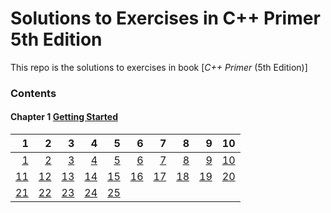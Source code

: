 # Solutions to Exercises in **C++ Primer** 5th Edition

This repo is the solutions to exercises in book [_C++ Primer_ (5th Edition)]
### Contents

#### Chapter 1 [Getting Started](Chapter_01)

 1 | 2 | 3 | 4 | 5 | 6 | 7 | 8 | 9 | 10
--:|--:|--:|--:|--:|--:|--:|--:|--:|--:
[1](Chapter_01/Exercise_01/Ex01.cpp)|[2](Chapter_01/Exercise_02/Ex02.cpp)|[3](Chapter_01/Exercise_03/Ex03.cpp)|[4](Chapter_01/Exercise_04/Ex04.cpp)|[5](Chapter_01/Exercise_05/Ex05.cpp)|[6](Chapter_01/Exercise_06/Ex06.cpp)|[7](Chapter_01/Exercise_07/Ex07.cpp)|[8](Chapter_01/Exercise_08/Ex08.cpp)|[9](Chapter_01/Exercise_09/Ex09.cpp)|[10](Chapter_01/Exercise_10/Ex10.cpp)|
[11](Chapter_01/Exercise_11/Ex11.cpp)|[12](Chapter_01/Exercise_12/Ex12.cpp)|[13](Chapter_01/Exercise_13)|[14](Chapter_01/Exercise_14/Ex14.cpp)|[15](Chapter_01/Exercise_15/Ex15.cpp)|[16](Chapter_01/Exercise_16/Ex16.cpp)|[17](Chapter_01/Exercise_17/Ex17.cpp)|[18](Chapter_01/Exercise_18/Ex18.cpp)|[19](Chapter_01/Exercise_19/Ex19.cpp)|[20](Chapter_01/Exercise_20/Ex20.cpp)|
[21](Chapter_01/Exercise_21/Ex21.cpp)|[22](Chapter_01/Exercise_22/Ex22.cpp)|[23](Chapter_01/Exercise_23/Ex23.cpp)|[24](Chapter_01/Exercise_24/Ex24.cpp)|[25](Chapter_01/Exercise_25/Ex25.cpp)
